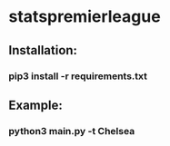 # statspremierleague

## Installation:

### pip3 install -r requirements.txt
 
## Example:

### python3 main.py -t Chelsea
